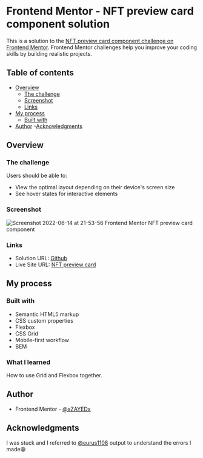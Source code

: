 # Frontend Mentor - NFT preview card component solution

This is a solution to the [NFT preview card component challenge on Frontend Mentor](https://www.frontendmentor.io/challenges/nft-preview-card-component-SbdUL_w0U). Frontend Mentor challenges help you improve your coding skills by building realistic projects.

## Table of contents

- [Overview](#overview)
  - [The challenge](#the-challenge)
  - [Screenshot](#screenshot)
  - [Links](#links)
- [My process](#my-process)
  - [Built with](#built-with)
- [Author](#author)
-[Acknowledgments](#acknowledgments)

## Overview

### The challenge

Users should be able to:

- View the optimal layout depending on their device's screen size
- See hover states for interactive elements

### Screenshot

![Screenshot 2022-06-14 at 21-53-56 Frontend Mentor NFT preview card component](https://user-images.githubusercontent.com/46198029/173630216-24615385-b1b8-40e2-afaa-174ab3e01c79.png)
### Links

- Solution URL: [Github](https://github.com/xZAYEDx/nft-preview-card-component-main)
- Live Site URL: [NFT preview card](https://xzayedx.github.io/nft-preview-card-component-main/)

## My process

### Built with

- Semantic HTML5 markup
- CSS custom properties
- Flexbox
- CSS Grid
- Mobile-first workflow
- BEM

### What I learned

How to use Grid and Flexbox together.

## Author

- Frontend Mentor - [@xZAYEDx](https://www.frontendmentor.io/profile/xZAYEDx)

## Acknowledgments

I was stuck and I referred to [@eurus1108](https://www.frontendmentor.io/profile/eurus1108) output to understand the errors I made😁

